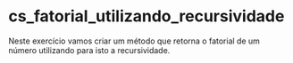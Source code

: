 # cs_fatorial_utilizando_recursividade
Neste exercício vamos criar um método que retorna o fatorial de um número utilizando para isto a recursividade.
